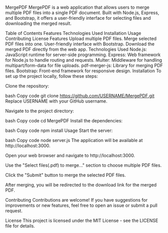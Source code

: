 MergePDF
MergePDF is a web application that allows users to merge multiple PDF files into a single PDF document. Built with Node.js, Express, and Bootstrap, it offers a user-friendly interface for selecting files and downloading the merged result.

Table of Contents
Features
Technologies Used
Installation
Usage
Contributing
License
Features
Upload multiple PDF files.
Merge selected PDF files into one.
User-friendly interface with Bootstrap.
Download the merged PDF directly from the web app.
Technologies Used
Node.js: JavaScript runtime for server-side programming.
Express: Web framework for Node.js to handle routing and requests.
Multer: Middleware for handling multipart/form-data for file uploads.
pdf-merger-js: Library for merging PDF files.
Bootstrap: Front-end framework for responsive design.
Installation
To set up the project locally, follow these steps:

Clone the repository:

bash
Copy code
git clone https://github.com/USERNAME/MergePDF.git
Replace USERNAME with your GitHub username.

Navigate to the project directory:

bash
Copy code
cd MergePDF
Install the dependencies:

bash
Copy code
npm install
Usage
Start the server:

bash
Copy code
node server.js
The application will be available at http://localhost:3000.

Open your web browser and navigate to http://localhost:3000.

Use the "Select files(.pdf) to merge..." section to choose multiple PDF files.

Click the "Submit" button to merge the selected PDF files.

After merging, you will be redirected to the download link for the merged PDF.

Contributing
Contributions are welcome! If you have suggestions for improvements or new features, feel free to open an issue or submit a pull request.

License
This project is licensed under the MIT License - see the LICENSE file for details.

